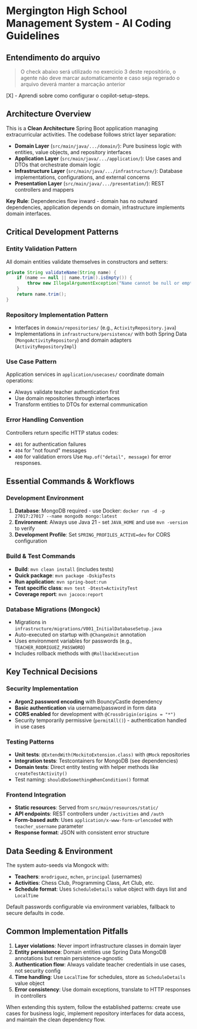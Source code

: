 # Mergington High School Management System - AI Coding Guidelines

## Entendimento do arquivo

> O check abaixo será utilizado no exercicio 3 deste repositório, o agente não deve marcar automaticamente e caso seja regerado o arquivo deverá manter a marcação anterior

[X] - Aprendi sobre como configurar o copilot-setup-steps.

## Architecture Overview

This is a **Clean Architecture** Spring Boot application managing extracurricular activities. The codebase follows strict layer separation:

- **Domain Layer** (`src/main/java/.../domain/`): Pure business logic with entities, value objects, and repository interfaces
- **Application Layer** (`src/main/java/.../application/`): Use cases and DTOs that orchestrate domain logic
- **Infrastructure Layer** (`src/main/java/.../infrastructure/`): Database implementations, configurations, and external concerns
- **Presentation Layer** (`src/main/java/.../presentation/`): REST controllers and mappers

**Key Rule**: Dependencies flow inward - domain has no outward dependencies, application depends on domain, infrastructure implements domain interfaces.

## Critical Development Patterns

### Entity Validation Pattern

All domain entities validate themselves in constructors and setters:

```java
private String validateName(String name) {
    if (name == null || name.trim().isEmpty()) {
        throw new IllegalArgumentException("Name cannot be null or empty");
    }
    return name.trim();
}
```

### Repository Implementation Pattern

- Interfaces in `domain/repositories/` (e.g., `ActivityRepository.java`)
- Implementations in `infrastructure/persistence/` with both Spring Data (`MongoActivityRepository`) and domain adapters (`ActivityRepositoryImpl`)

### Use Case Pattern

Application services in `application/usecases/` coordinate domain operations:

- Always validate teacher authentication first
- Use domain repositories through interfaces
- Transform entities to DTOs for external communication

### Error Handling Convention

Controllers return specific HTTP status codes:

- `401` for authentication failures
- `404` for "not found" messages
- `400` for validation errors
  Use `Map.of("detail", message)` for error responses.

## Essential Commands & Workflows

### Development Environment

1. **Database**: MongoDB required - use Docker: `docker run -d -p 27017:27017 --name mongodb mongo:latest`
2. **Environment**: Always use Java 21 - set `JAVA_HOME` and use `mvn -version` to verify
3. **Development Profile**: Set `SPRING_PROFILES_ACTIVE=dev` for CORS configuration

### Build & Test Commands

- **Build**: `mvn clean install` (includes tests)
- **Quick package**: `mvn package -DskipTests`
- **Run application**: `mvn spring-boot:run`
- **Test specific class**: `mvn test -Dtest=ActivityTest`
- **Coverage report**: `mvn jacoco:report`

### Database Migrations (Mongock)

- Migrations in `infrastructure/migrations/V001_InitialDatabaseSetup.java`
- Auto-executed on startup with `@ChangeUnit` annotation
- Uses environment variables for passwords (e.g., `TEACHER_RODRIGUEZ_PASSWORD`)
- Includes rollback methods with `@RollbackExecution`

## Key Technical Decisions

### Security Implementation

- **Argon2 password encoding** with BouncyCastle dependency
- **Basic authentication** via username/password in form data
- **CORS enabled** for development with `@CrossOrigin(origins = "*")`
- Security temporarily permissive (`permitAll()`) - authentication handled in use cases

### Testing Patterns

- **Unit tests**: `@ExtendWith(MockitoExtension.class)` with `@Mock` repositories
- **Integration tests**: Testcontainers for MongoDB (see dependencies)
- **Domain tests**: Direct entity testing with helper methods like `createTestActivity()`
- Test naming: `shouldDoSomethingWhenCondition()` format

### Frontend Integration

- **Static resources**: Served from `src/main/resources/static/`
- **API endpoints**: REST controllers under `/activities` and `/auth`
- **Form-based auth**: Uses `application/x-www-form-urlencoded` with `teacher_username` parameter
- **Response format**: JSON with consistent error structure

## Data Seeding & Environment

The system auto-seeds via Mongock with:

- **Teachers**: `mrodriguez`, `mchen`, `principal` (usernames)
- **Activities**: Chess Club, Programming Class, Art Club, etc.
- **Schedule format**: Uses `ScheduleDetails` value object with days list and `LocalTime`

Default passwords configurable via environment variables, fallback to secure defaults in code.

## Common Implementation Pitfalls

1. **Layer violations**: Never import infrastructure classes in domain layer
2. **Entity persistence**: Domain entities use Spring Data MongoDB annotations but remain persistence-agnostic
3. **Authentication flow**: Always validate teacher credentials in use cases, not security config
4. **Time handling**: Use `LocalTime` for schedules, store as `ScheduleDetails` value object
5. **Error consistency**: Use domain exceptions, translate to HTTP responses in controllers

When extending this system, follow the established patterns: create use cases for business logic, implement repository interfaces for data access, and maintain the clean dependency flow.
